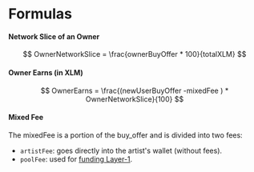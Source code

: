 # Formulas

#### Network Slice of an Owner

$$
OwnerNetworkSlice = \frac{ownerBuyOffer * 100}{totalXLM}
$$

#### Owner Earns (in XLM)

$$
OwnerEarns = \frac{(newUserBuyOffer -mixedFee ) * OwnerNetworkSlice}{100}
$$

#### Mixed Fee

The mixedFee is a portion of the buy\_offer and is divided into two fees:

* `artistFee`: goes directly into the artist's wallet (without fees).
* `poolFee`: used for [funding Layer-1](../learn/volume-pools-layer-1.md#funding-the-pool).

